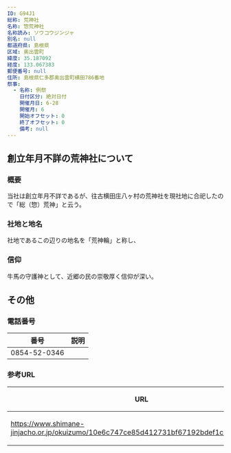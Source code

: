 ```yaml
---
ID: G94J1
総称: 荒神社
名称: 惣荒神社
名称読み: ソウコウジンジャ
別名: null
都道府県: 島根県
区域: 奥出雲町
緯度: 35.187092
経度: 133.067383
郵便番号: null
住所: 島根県仁多郡奥出雲町横田786番地
祭事:
  - 名称: 例祭
    日付区分: 絶対日付
    開催月日: 6-28
    開催月: 6
    開始オフセット: 0
    終了オフセット: 0
    備考: null
---
```


## 創立年月不詳の荒神社について

### 概要

当社は創立年月不詳であるが、往古横田庄八ヶ村の荒神社を現社地に合祀したので「総（惣）荒神」と云う。

### 社地と地名

社地であるこの辺りの地名を「荒神輪」と称し、

### 信仰

牛馬の守護神として、近郷の民の崇敬厚く信仰が深い。

## その他

### 電話番号

| 番号         | 説明 |
| ------------ | ---- |
| 0854-52-0346 |      |

### 参考URL

| URL                                                                                       | 説明   |
| ----------------------------------------------------------------------------------------- | ------ |
| https://www.shimane-jinjacho.or.jp/okuizumo/10e6c747ce85d412731bf67192bdef1c7921f13c.html | 神社庁 |
